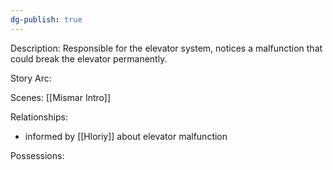 ```yaml
---
dg-publish: true
---
```

Description:
Responsible for the elevator system, notices a malfunction that could break the elevator permanently. 

Story Arc:

Scenes:
[[Mismar Intro]]

Relationships:
- informed by [[Hloriy]] about elevator malfunction

Possessions: